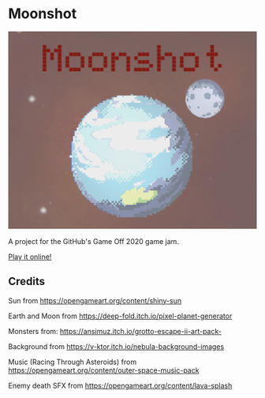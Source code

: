 # Moonshot

![Cover](cover.png?raw=true "Cover")

A project for the GitHub's Game Off 2020 game jam.

[Play it online!](https://kotzi.itch.io/moonshot)

## Credits

Sun from https://opengameart.org/content/shiny-sun

Earth and Moon from https://deep-fold.itch.io/pixel-planet-generator

Monsters from: https://ansimuz.itch.io/grotto-escape-ii-art-pack-

Background from https://v-ktor.itch.io/nebula-background-images

Music (Racing Through Asteroids) from https://opengameart.org/content/outer-space-music-pack

Enemy death SFX from https://opengameart.org/content/lava-splash
